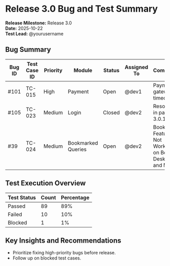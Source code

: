 # Release 3.0 Bug and Test Summary

**Release Milestone:** Release 3.0  
**Date:** 2025-10-22  
**Test Lead:** @yourusername  

## Bug Summary

| Bug ID | Test Case ID | Priority | Module | Status | Assigned To | Comments |
|--------|--------------|----------|--------|--------|-------------|----------|
| #101   | TC-015       | High     | Payment| Open   | @dev1       | Payment gateway timeout |
| #105   | TC-023       | Medium   | Login  | Closed | @dev2       | Resolved in patch 3.0.1 |
| #39   | TC-024       | Medium   | Bookmarked Queries  | Open | @dev2       | Bookmark Feature Not Working on Both Desktop and Mobile |


## Test Execution Overview

| Test Status | Count | Percentage |
|-------------|-------|------------|
| Passed      | 89    | 89%        |
| Failed      | 10    | 10%        |
| Blocked     | 1     | 1%         |

## Key Insights and Recommendations

- Prioritize fixing high-priority bugs before release.
- Follow up on blocked test cases.
